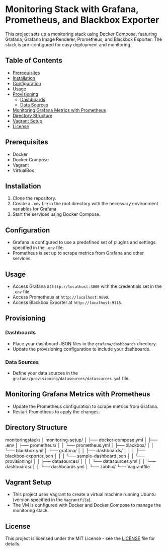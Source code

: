 # Monitoring Stack with Grafana, Prometheus, and Blackbox Exporter

This project sets up a monitoring stack using Docker Compose, featuring Grafana, Grafana Image Renderer, Prometheus, and Blackbox Exporter. The stack is pre-configured for easy deployment and monitoring.

## Table of Contents

- [Prerequisites](#prerequisites)
- [Installation](#installation)
- [Configuration](#configuration)
- [Usage](#usage)
- [Provisioning](#provisioning)
  - [Dashboards](#dashboards)
  - [Data Sources](#data-sources)
- [Monitoring Grafana Metrics with Prometheus](#monitoring-grafana-metrics-with-prometheus)
- [Directory Structure](#directory-structure)
- [Vagrant Setup](#vagrant-setup)
- [License](#license)

## Prerequisites

- Docker
- Docker Compose
- Vagrant
- VirtualBox

## Installation

1. Clone the repository.
2. Create a `.env` file in the root directory with the necessary environment variables for Grafana.
3. Start the services using Docker Compose.

## Configuration

- Grafana is configured to use a predefined set of plugins and settings specified in the `.env` file.
- Prometheus is set up to scrape metrics from Grafana and other services.

## Usage

- Access Grafana at `http://localhost:3000` with the credentials set in the `.env` file.
- Access Prometheus at `http://localhost:9090`.
- Access Blackbox Exporter at `http://localhost:9115`.

## Provisioning

### Dashboards

- Place your dashboard JSON files in the `grafana/dashboards` directory.
- Update the provisioning configuration to include your dashboards.

### Data Sources

- Define your data sources in the `grafana/provisioning/datasources/datasources.yml` file.

## Monitoring Grafana Metrics with Prometheus

- Update the Prometheus configuration to scrape metrics from Grafana.
- Restart Prometheus to apply the changes.

## Directory Structure

monitoringstack/
│   monitoring-setup/
│   ├── docker-compose.yml
│   ├── .env
│   ├── prometheus/
│   │   └── prometheus.yml
│   ├── blackbox/
│   │   └── blackbox.yml
│   ├── grafana/
│   │   ├── dashboards/
│   │   │   ├── blackbox-exporter.json
│   │   │   └── sample-dashboard.json
│   │   └── provisioning/
│   │       ├── datasources/
│   │       │   └── datasources.yml
│   │       └── dashboards/
│   │           └── dashboards.yml
│   └── zabbix/
└── Vagrantfile

## Vagrant Setup

- This project uses Vagrant to create a virtual machine running Ubuntu (version specified in the `Vagrantfile`).
- The VM is configured with Docker and Docker Compose to manage the monitoring stack.

## License

This project is licensed under the MIT License - see the [LICENSE](LICENSE) file for details.